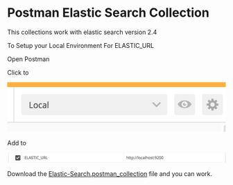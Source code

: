 # Postman Elastic Search Collection

This collections work with elastic search version 2.4

To Setup your Local Environment For ELASTIC_URL

Open Postman

Click to 

![Postman-Local](images/local-environment.png)

Add to 

![Elastic-Url](images/elastic-url.png)


Download the [Elastic-Search.postman_collection](https://github.com/mrpehlivan/PlayWithElasticSearch/blob/master/postman/Elastic-Search.postman_collection) file and you can work.

